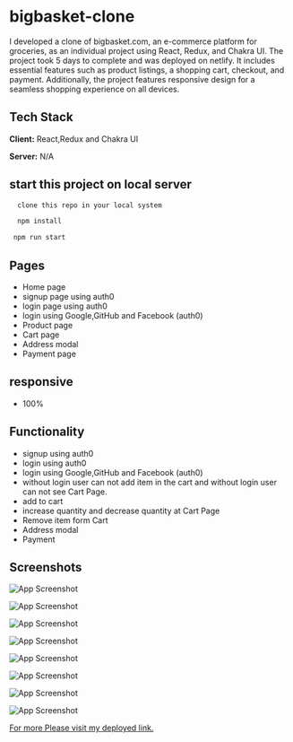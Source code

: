 
# bigbasket-clone


I developed a clone of bigbasket.com, an e-commerce platform for groceries, as an individual project using React, Redux, and Chakra UI. The project took 5 days to complete and was deployed on netlify. It includes essential features such as product listings, a shopping cart, checkout, and payment. Additionally, the project features responsive design for a seamless shopping experience on all devices.


## Tech Stack

**Client:** React,Redux and Chakra UI

**Server:** N/A


## start this project on local server

```bash
  clone this repo in your local system
```
```bash
  npm install
```

```bash
 npm run start
```

## Pages

- Home page
- signup page using auth0
- login page using auth0
- login using Google,GitHub and Facebook (auth0)
- Product page
- Cart page
- Address modal
- Payment page

## responsive

- 100%

## Functionality

- signup using auth0
- login using auth0
- login using Google,GitHub and Facebook (auth0)
- without login user can not add item in the cart and without login user can not see Cart Page.
- add to cart
- increase quantity and decrease quantity at Cart Page
- Remove item form Cart
- Address modal
- Payment

## Screenshots

![App Screenshot](https://user-images.githubusercontent.com/104342116/224603504-899f47b6-9a83-465b-ae52-54c4529a42c9.png)

![App Screenshot](https://user-images.githubusercontent.com/104342116/224603675-55a5ce54-7186-43c6-aeb3-1b7ced4ad3b9.png)

![App Screenshot](https://user-images.githubusercontent.com/104342116/224603848-37187589-291b-4d2c-b63f-4c4f7479d7b4.png)

![App Screenshot](https://user-images.githubusercontent.com/104342116/224603989-10dd49c8-10fb-45ad-b91f-545fdf39e043.png)

![App Screenshot](https://user-images.githubusercontent.com/104342116/224604210-68e25aec-38dc-42e5-9d94-de246984d961.png)

![App Screenshot](https://user-images.githubusercontent.com/104342116/224604439-18f557c4-0753-4be2-9c65-93af32a4c4ec.png)

![App Screenshot](https://user-images.githubusercontent.com/104342116/224604826-ec3a61e4-8341-495d-9293-1c4f7e8ccebf.png)

![App Screenshot](https://user-images.githubusercontent.com/104342116/224605132-90983e61-fcd8-45fc-94ca-7b9c28a8a6dd.png)

<a href="https://bigbasket-apnidukan.netlify.app/"  target="_blank" >For more Please visit my deployed link. </a>
